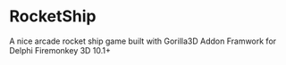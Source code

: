 # RocketShip
A nice arcade rocket ship game built with Gorilla3D Addon Framwork for Delphi Firemonkey 3D 10.1+
